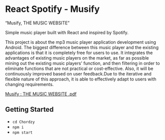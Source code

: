 # React Spotify - Musify
“Musify, THE MUSIC WEBSITE” 

Simple music player built with React and inspired by Spotify.

This project is about the mp3 music player application development using Android. The biggest difference between this music player and the existing applications is that it is completely free for users to use. It integrates the advantages of existing music players on the market, as far as possible mining out the existing music players' function, and then filtering in order to eliminate functions that are not practical or cost-effective. Also, it will be continuously improved based on user feedback.Due to the iterative and flexible nature of this approach, it is able to effectively adapt to users with changing requirements.

[Musify : THE MUSIC WEBSITE .pdf](https://github.com/Kalpeshbonde/Musify)

## Getting Started

- `cd Chordzy`
- `npm i`
- `npm start`

